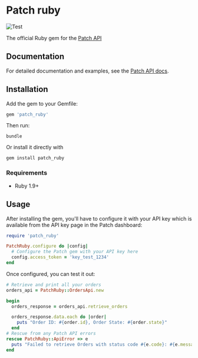 # Patch ruby
![Test](https://github.com/patch-technology/patch-ruby/workflows/Test/badge.svg)

The official Ruby gem for the [Patch API](https://www.usepatch.com)

## Documentation

For detailed documentation and examples, see the [Patch API docs](https://www.usepatch.com).

## Installation

Add the gem to your Gemfile:
```ruby
gem 'patch_ruby'
```

Then run:
```shell
bundle
```

Or install it directly with
```shell
gem install patch_ruby
```

### Requirements
- Ruby 1.9+

## Usage

After installing the gem, you'll have to configure it with your API key which is available from the API key page in the Patch dashboard:
```ruby
require 'patch_ruby'

PatchRuby.configure do |config|
  # Configure the Patch gem with your API key here
  config.access_token = 'key_test_1234'
end
```

Once configured, you can test it out:
```ruby
# Retrieve and print all your orders
orders_api = PatchRuby::OrdersApi.new

begin
  orders_response = orders_api.retrieve_orders

  orders_response.data.each do |order|
    puts "Order ID: #{order.id}, Order State: #{order.state}"
  end
# Rescue from any Patch API errors
rescue PatchRuby::ApiError => e
  puts "Failed to retrieve Orders with status code #{e.code}: #{e.message}"
end
```
